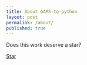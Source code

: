 ```yaml
---
title: About GAMS-to-python
layout: post
permalink: /about/
published: true
---
```


Does this work deserve a star?

<!-- Place this tag where you want the button to render. -->
<a class="github-button" href="https://github.com/jasonjensen/GAMS-to-python" data-icon="octicon-star" data-size="large" data-show-count="true" aria-label="Star jasonjensen/GAMS-to-python on GitHub">Star</a>
<script async defer src="https://buttons.github.io/buttons.js"></script>